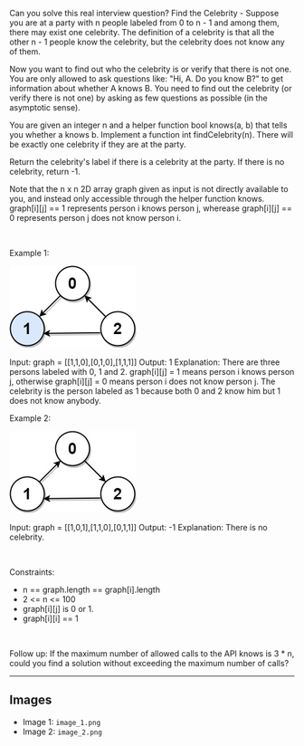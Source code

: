 Can you solve this real interview question? Find the Celebrity - Suppose you are at a party with n people labeled from 0 to n - 1 and among them, there may exist one celebrity. The definition of a celebrity is that all the other n - 1 people know the celebrity, but the celebrity does not know any of them.

Now you want to find out who the celebrity is or verify that there is not one. You are only allowed to ask questions like: "Hi, A. Do you know B?" to get information about whether A knows B. You need to find out the celebrity (or verify there is not one) by asking as few questions as possible (in the asymptotic sense).

You are given an integer n and a helper function bool knows(a, b) that tells you whether a knows b. Implement a function int findCelebrity(n). There will be exactly one celebrity if they are at the party.

Return the celebrity's label if there is a celebrity at the party. If there is no celebrity, return -1.

Note that the n x n 2D array graph given as input is not directly available to you, and instead only accessible through the helper function knows. graph[i][j] == 1 represents person i knows person j, wherease graph[i][j] == 0 represents person j does not know person i.

 

Example 1:

![Example 1](./image_1.png)


Input: graph = [[1,1,0],[0,1,0],[1,1,1]]
Output: 1
Explanation: There are three persons labeled with 0, 1 and 2. graph[i][j] = 1 means person i knows person j, otherwise graph[i][j] = 0 means person i does not know person j. The celebrity is the person labeled as 1 because both 0 and 2 know him but 1 does not know anybody.


Example 2:

![Example 2](./image_2.png)


Input: graph = [[1,0,1],[1,1,0],[0,1,1]]
Output: -1
Explanation: There is no celebrity.


 

Constraints:

 * n == graph.length == graph[i].length
 * 2 <= n <= 100
 * graph[i][j] is 0 or 1.
 * graph[i][i] == 1

 

Follow up: If the maximum number of allowed calls to the API knows is 3 * n, could you find a solution without exceeding the maximum number of calls?

---

## Images

- Image 1: `image_1.png`
- Image 2: `image_2.png`
